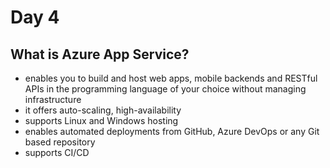 # Day 4

## What is Azure App Service?
- enables you to build and host web apps, mobile backends and RESTful APIs in the programming language of your choice without managing infrastructure
- it offers auto-scaling, high-availability
- supports Linux and Windows hosting
- enables automated deployments from GitHub, Azure DevOps or any Git based repository
- supports CI/CD
